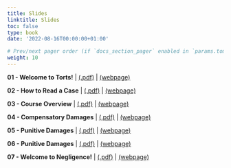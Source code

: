 ```yaml
---
title: Slides
linktitle: Slides
toc: false
type: book
date: '2022-08-16T00:00:00+01:00'

# Prev/next pager order (if `docs_section_pager` enabled in `params.toml`)
weight: 10
---
```



**01 - Welcome to Torts!** | [(.pdf)](/../../torts2025-material/slides/01-welcome-to-torts.pdf) | [(webpage)](/../../torts2025-material/slides/s01-welcome-to-torts)

**02 - How to Read a Case** | [(.pdf)](/../../torts2025-material/slides/02-how-to-read-a-case.pdf) | [(webpage)](/../../torts2025-material/slides/s02-how-to-read-a-case)

**03 - Course Overview** | [(.pdf)](/../../torts2025-material/slides/03-course-overview.pdf) | [(webpage)](/../../torts2025-material/slides/s03-course-overview)

**04 - Compensatory Damages** | [(.pdf)](/../../torts2025-material/slides/04-compensatory-damages.pdf) | [(webpage)](/../../torts2025-material/slides/s04-compensatory-damages)

**05 - Punitive Damages** | [(.pdf)](/../../torts2025-material/slides/05-punitive-damages.pdf) | [(webpage)](/../../torts2025-material/slides/s05-punitive-damages)

**06 - Punitive Damages** | [(.pdf)](/../../torts2025-material/slides/06-punitive-damages.pdf) | [(webpage)](/../../torts2025-material/slides/s06-punitive-damages)

**07 - Welcome to Negligence!** | [(.pdf)](/../../torts2025-material/slides/07-negligence.pdf) | [(webpage)](/../../torts2025-material/slides/s07-negligence)
